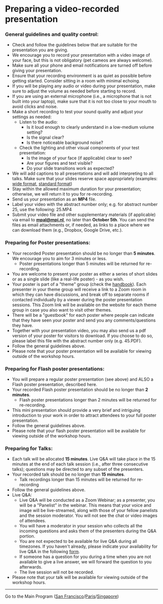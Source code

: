 # Preparing a video-recorded presentation

### General guidelines and quality control:
* Check and follow the guidelines below that are suitable for the presentation you are giving.
* We encourage you to record your presentation with a video image of your face, but this is not obligatory (pet cameos are always welcome).
* Make sure all your phone and email notifications are turned off before giving your presentation.
* Ensure that your recording environment is as quiet as possible before getting started. Consider sitting in a room with minimal echoing.
* If you will be playing any audio or video during your presentation, make sure to adjust the volume as needed before starting to record. 
* If you are using an external microphone (i.e., a microphone that is not built into your laptop), make sure that it is not too close to your mouth to avoid clicks and noise. 
* Make a short recording to test your sound quality and adjust your settings as needed:
    + Listen to the audio: 
        + Is it loud enough to clearly understand in a low-medium volume setting? 
        + Is the signal clear? 
        + Is there noticeable background noise?
    + Check the lighting and other visual components of your test presentation: 
        + Is the image of your face (if applicable) clear to see? 
        + Are your figures and text visible? 
        + Do your slide transitions work as expected?
* We will add captions to all presentations and will add interpreting to all talks. Make sure that your slides reserve space appropriately (examples: [wide format](https://docs.google.com/presentation/d/1Jr6ilTatJygow1E9wDjFI_IXo_fti7KyQrOrEBgLXnE/edit?usp=sharing), [standard format](https://docs.google.com/presentation/d/1b5Kl5AUfMQgRpt1Yt3NRnR6M4A6l4QF6intONEsRZoA/edit?usp=sharing))
* Stay within the allowed maximum duration for your presentation; otherwise, we will return it to you for re-recording.
* Send us your presentation as an **MP4** file.
* Label your video with the abstract number only; e.g. for abstract number 25, use the following: 25.MP4 
* Submit your video file and other supplementary materials (if applicable) via email to **mpal@mpi.nl**, no later than **October 5th**. You can send the files as email attachments or, if needed, as links to a place where we can download them (e.g., Dropbox, Google Drive, etc.). 

### Preparing for Poster presentations:
* Your recorded Poster presentation should be no longer than **5 minutes**. We encourage you to aim for 3 minutes or less.
    + Poster presentations longer than 5 minutes will be returned for re-recording.
* You are welcome to present your poster as either a series of short slides or as a single slide (like a real-life poster) - as you wish.
* Your poster is part of a "theme" group (check the [handbook](https://marisacasillas.github.io/chatterlab/MPaL_handbook.html)). Each presenter in your theme group will receive a link to a Zoom room in which they can have discussions, and break off to separate rooms if contacted individually by a viewer during the poster presentation sessions. This Zoom link will be available on the website for each theme group in case you also want to visit other themes.
* There will be a "guestbook" for each poster where people can indicate that they have seen your poster and send you any comments/questions they have.
* Together with your presentation video, you may also send us a pdf version of your poster for visitors to download. If you choose to do so, please label this file with the abstract number only (e.g. 45.PDF).
* Follow the general guidelines above.
* Please note that your poster presentation will be available for viewing outside of the workshop hours.

### Preparing for Flash poster presentations:
* You will prepare a regular poster presentation (see above) and ALSO a Flash poster presentation, described here.
* Your recorded Flash poster presentation should be no longer than **2 minutes**.
    + Flash poster presentations longer than 2 minutes will be returned for re-recording.
* This mini presentation should provide a very brief and intriguing introduction to your work in order to attract attendees to your full poster presentation.
* Follow the general guidelines above.
* Please note that your flash poster presentation will be available for viewing outside of the workshop hours.

### Preparing for Talks:
* Each talk will be allocated **15 minutes**. Live Q&A will take place in the 15 minutes at the end of each talk session (i.e., after three consecutive talks); questions may be directed to any subset of the presenters.
* Your recorded talk should be no longer than **15 minutes**.
    + Talk recordings longer than 15 minutes will be returned for re-recording
* Follow the general guidelines above.
* Live Q&A:
    + Live Q&A will be conducted as a Zoom Webinar; as a presenter, you will be a "Panelist" in the webinar. This means that your voice and image will be live-streamed, along with those of your fellow panelists and the session moderator. You will not see the chat or video images of attendees.
    + You will have a moderator in your session who collects all the incoming questions and asks them of the presenters during the Q&A portion.
    + You are not expected to be available for live Q&A during all timezones. If you haven't already, please indicate your availability for live Q&A in the following [form](https://docs.google.com/forms/d/1LEDuewgSRLjWs4g5tP513nsuDxEhGxrWUMn9FMr7FmM/edit).
    + If someone has a question for you during a time when you are not available to give a live answer, we will forward the question to you afterwards.
    + The live session will not be recorded.
* Please note that your talk will be available for viewing outside of the workshop hours.

---

Go to the Main Program ([San Francisco](../MPaL_handbook_SF.md)/[Paris](MPaL_handbook_Paris.md)/[Singapore](MPaL_handbook_Singapore.md))
